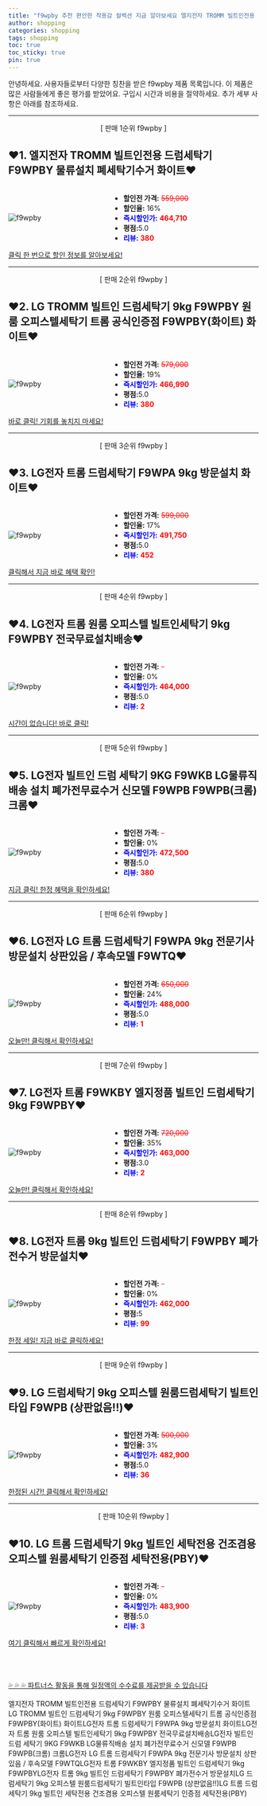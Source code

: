 ```yaml
---
title: "f9wpby 추천 편안한 착용감 컬렉션 지금 알아보세요 엘지전자 TROMM 빌트인전용 드럼세탁기 F9WPBY"
author: shopping
categories: shopping
tags: shopping
toc: true
toc_sticky: true
pin: true
---
```

안녕하세요. 사용자들로부터 다양한 칭찬을 받은 f9wpby 제품 목록입니다. 이 제품은 많은 사람들에게 좋은 평가를 받았어요. 구입시 시간과 비용을 절약하세요. 추가 세부 사항은 아래를 참조하세요.

---
<p class="toplist" style="margin: 0 auto; display: block; width: fit-content;">[ 판매 1순위 f9wpby ]</p>

<h2><strong>❤️1. 엘지전자 TROMM 빌트인전용 드럼세탁기 F9WPBY 물류설치 폐세탁기수거 화이트❤️</strong></h2>

<div style="display: flex; align-items: center;">
    <div style="flex: 0.4;">
        <img src="https://thumbnail7.coupangcdn.com/thumbnails/remote/230x230ex/image/vendor_inventory/88af/1f44a522d32e8e464f479e68a0be213515da158d4a63b9d8e62c568c2862.png" alt="f9wpby" style="max-width: 100%;">
    </div>
    <div style="flex: 0.6; margin-left: 10px;">
        <ul>
            <li><strong>할인전 가격:</strong> <del style="color: red;">559,000</del></li>
            <li><strong>할인율:</strong> 16%</li>
            <li><span style='color:blue'><strong>즉시할인가:</strong></span> <span style='color:red'><strong>464,710</strong></span></li>
            <li><strong>평점:</strong>5.0</li>
            <li><span style='color:blue'><strong>리뷰:</strong></span> <span style='color:red'><strong>380</strong></span></li>
        </ul>
    </div>
</div>
<div class="center">
    <a href="https://William4Davisa.github.io?lptag=AF9450613&subid=githubio&pageKey=7210223332&traceid=V0-153&itemId=18244616140&vendorItemId=90571393402" class="myButton">
        클릭 한 번으로 할인 정보를 알아보세요!
    </a>
</div>


---
<p class="toplist" style="margin: 0 auto; display: block; width: fit-content;">[ 판매 2순위 f9wpby ]</p>

<h2><strong>❤️2. LG TROMM 빌트인 드럼세탁기 9kg F9WPBY 원룸 오피스텔세탁기 트롬 공식인증점 F9WPBY(화이트) 화이트❤️</strong></h2>

<div style="display: flex; align-items: center;">
    <div style="flex: 0.4;">
        <img src="https://thumbnail7.coupangcdn.com/thumbnails/remote/230x230ex/image/vendor_inventory/88af/1f44a522d32e8e464f479e68a0be213515da158d4a63b9d8e62c568c2862.png" alt="f9wpby" style="max-width: 100%;">
    </div>
    <div style="flex: 0.6; margin-left: 10px;">
        <ul>
            <li><strong>할인전 가격:</strong> <del style="color: red;">579,000</del></li>
            <li><strong>할인율:</strong> 19%</li>
            <li><span style='color:blue'><strong>즉시할인가:</strong></span> <span style='color:red'><strong>466,990</strong></span></li>
            <li><strong>평점:</strong>5.0</li>
            <li><span style='color:blue'><strong>리뷰:</strong></span> <span style='color:red'><strong>380</strong></span></li>
        </ul>
    </div>
</div>
<div class="center">
    <a href="https://William4Davisa.github.io?lptag=AF9450613&subid=githubio&pageKey=7210223332&traceid=V0-153&itemId=20316035228&vendorItemId=89609052162" class="myButton">
        바로 클릭! 기회를 놓치지 마세요!
    </a>
</div>


---
<p class="toplist" style="margin: 0 auto; display: block; width: fit-content;">[ 판매 3순위 f9wpby ]</p>

<h2><strong>❤️3. LG전자 트롬 드럼세탁기 F9WPA 9kg 방문설치 화이트❤️</strong></h2>

<div style="display: flex; align-items: center;">
    <div style="flex: 0.4;">
        <img src="https://thumbnail8.coupangcdn.com/thumbnails/remote/230x230ex/image/vendor_inventory/f3b2/f8e5ad45f18b89e35d4427da1d91d3f816e9fb564b1008a6ddc0954cb0cd.png" alt="f9wpby" style="max-width: 100%;">
    </div>
    <div style="flex: 0.6; margin-left: 10px;">
        <ul>
            <li><strong>할인전 가격:</strong> <del style="color: red;">599,000</del></li>
            <li><strong>할인율:</strong> 17%</li>
            <li><span style='color:blue'><strong>즉시할인가:</strong></span> <span style='color:red'><strong>491,750</strong></span></li>
            <li><strong>평점:</strong>5.0</li>
            <li><span style='color:blue'><strong>리뷰:</strong></span> <span style='color:red'><strong>452</strong></span></li>
        </ul>
    </div>
</div>
<div class="center">
    <a href="https://William4Davisa.github.io?lptag=AF9450613&subid=githubio&pageKey=7209528052&traceid=V0-153&itemId=18241323875&vendorItemId=89608675037" class="myButton">
        클릭해서 지금 바로 혜택 확인!
    </a>
</div>


---
<p class="toplist" style="margin: 0 auto; display: block; width: fit-content;">[ 판매 4순위 f9wpby ]</p>

<h2><strong>❤️4. LG전자 트롬 원룸 오피스텔 빌트인세탁기 9kg F9WPBY 전국무료설치배송❤️</strong></h2>

<div style="display: flex; align-items: center;">
    <div style="flex: 0.4;">
        <img src="https://thumbnail8.coupangcdn.com/thumbnails/remote/230x230ex/image/vendor_inventory/392b/23d4d292f3ba266ddb79fe911afd87f41d00fec51dc3e9f4c723facfbba9.JPG" alt="f9wpby" style="max-width: 100%;">
    </div>
    <div style="flex: 0.6; margin-left: 10px;">
        <ul>
            <li><strong>할인전 가격:</strong> <del style="color: red;">-</del></li>
            <li><strong>할인율:</strong> 0%</li>
            <li><span style='color:blue'><strong>즉시할인가:</strong></span> <span style='color:red'><strong>464,000</strong></span></li>
            <li><strong>평점:</strong>5.0</li>
            <li><span style='color:blue'><strong>리뷰:</strong></span> <span style='color:red'><strong>2</strong></span></li>
        </ul>
    </div>
</div>
<div class="center">
    <a href="https://William4Davisa.github.io?lptag=AF9450613&subid=githubio&pageKey=7885594118&traceid=V0-153&itemId=21575398243&vendorItemId=89234525734" class="myButton">
        시간이 없습니다! 바로 클릭!
    </a>
</div>


---
<p class="toplist" style="margin: 0 auto; display: block; width: fit-content;">[ 판매 5순위 f9wpby ]</p>

<h2><strong>❤️5. LG전자 빌트인 드럼 세탁기 9KG F9WKB LG물류직배송 설치 폐가전무료수거 신모델 F9WPB F9WPB(크롬) 크롬❤️</strong></h2>

<div style="display: flex; align-items: center;">
    <div style="flex: 0.4;">
        <img src="https://thumbnail6.coupangcdn.com/thumbnails/remote/230x230ex/image/vendor_inventory/1777/afe2aaa500fa420552b5fa2f104ed2d474ba8557de6db9324f54faf656dd.png" alt="f9wpby" style="max-width: 100%;">
    </div>
    <div style="flex: 0.6; margin-left: 10px;">
        <ul>
            <li><strong>할인전 가격:</strong> <del style="color: red;">-</del></li>
            <li><strong>할인율:</strong> 0%</li>
            <li><span style='color:blue'><strong>즉시할인가:</strong></span> <span style='color:red'><strong>472,500</strong></span></li>
            <li><strong>평점:</strong>5.0</li>
            <li><span style='color:blue'><strong>리뷰:</strong></span> <span style='color:red'><strong>380</strong></span></li>
        </ul>
    </div>
</div>
<div class="center">
    <a href="https://William4Davisa.github.io?lptag=AF9450613&subid=githubio&pageKey=7210223332&traceid=V0-153&itemId=20316035231&vendorItemId=90516765491" class="myButton">
        지금 클릭! 한정 혜택을 확인하세요!
    </a>
</div>


---
<p class="toplist" style="margin: 0 auto; display: block; width: fit-content;">[ 판매 6순위 f9wpby ]</p>

<h2><strong>❤️6. LG전자 LG 트롬 드럼세탁기 F9WPA 9kg 전문기사 방문설치 상판있음 / 후속모델 F9WTQ❤️</strong></h2>

<div style="display: flex; align-items: center;">
    <div style="flex: 0.4;">
        <img src="https://thumbnail8.coupangcdn.com/thumbnails/remote/230x230ex/image/vendor_inventory/392b/23d4d292f3ba266ddb79fe911afd87f41d00fec51dc3e9f4c723facfbba9.JPG" alt="f9wpby" style="max-width: 100%;">
    </div>
    <div style="flex: 0.6; margin-left: 10px;">
        <ul>
            <li><strong>할인전 가격:</strong> <del style="color: red;">650,000</del></li>
            <li><strong>할인율:</strong> 24%</li>
            <li><span style='color:blue'><strong>즉시할인가:</strong></span> <span style='color:red'><strong>488,000</strong></span></li>
            <li><strong>평점:</strong>5.0</li>
            <li><span style='color:blue'><strong>리뷰:</strong></span> <span style='color:red'><strong>1</strong></span></li>
        </ul>
    </div>
</div>
<div class="center">
    <a href="https://William4Davisa.github.io?lptag=AF9450613&subid=githubio&pageKey=8171268151&traceid=V0-153&itemId=23339469028&vendorItemId=90370973842" class="myButton">
        오늘만! 클릭해서 확인하세요!
    </a>
</div>


---
<p class="toplist" style="margin: 0 auto; display: block; width: fit-content;">[ 판매 7순위 f9wpby ]</p>

<h2><strong>❤️7. LG전자 트롬 F9WKBY 엘지정품 빌트인 드럼세탁기 9kg F9WPBY❤️</strong></h2>

<div style="display: flex; align-items: center;">
    <div style="flex: 0.4;">
        <img src="https://thumbnail8.coupangcdn.com/thumbnails/remote/230x230ex/image/vendor_inventory/392b/23d4d292f3ba266ddb79fe911afd87f41d00fec51dc3e9f4c723facfbba9.JPG" alt="f9wpby" style="max-width: 100%;">
    </div>
    <div style="flex: 0.6; margin-left: 10px;">
        <ul>
            <li><strong>할인전 가격:</strong> <del style="color: red;">720,000</del></li>
            <li><strong>할인율:</strong> 35%</li>
            <li><span style='color:blue'><strong>즉시할인가:</strong></span> <span style='color:red'><strong>463,000</strong></span></li>
            <li><strong>평점:</strong>3.0</li>
            <li><span style='color:blue'><strong>리뷰:</strong></span> <span style='color:red'><strong>2</strong></span></li>
        </ul>
    </div>
</div>
<div class="center">
    <a href="https://William4Davisa.github.io?lptag=AF9450613&subid=githubio&pageKey=7896988565&traceid=V0-153&itemId=21633301378&vendorItemId=88684238587" class="myButton">
        오늘만! 클릭해서 확인하세요!
    </a>
</div>


---
<p class="toplist" style="margin: 0 auto; display: block; width: fit-content;">[ 판매 8순위 f9wpby ]</p>

<h2><strong>❤️8. LG전자 트롬 9kg 빌트인 드럼세탁기 F9WPBY 폐가전수거 방문설치❤️</strong></h2>

<div style="display: flex; align-items: center;">
    <div style="flex: 0.4;">
        <img src="https://thumbnail9.coupangcdn.com/thumbnails/remote/230x230ex/image/vendor_inventory/a614/def77a9bd40c6553051e0f24b6a52e6b38e415cdf6256a54018da7cd686c.jpeg" alt="f9wpby" style="max-width: 100%;">
    </div>
    <div style="flex: 0.6; margin-left: 10px;">
        <ul>
            <li><strong>할인전 가격:</strong> <del style="color: red;">-</del></li>
            <li><strong>할인율:</strong> 0%</li>
            <li><span style='color:blue'><strong>즉시할인가:</strong></span> <span style='color:red'><strong>462,000</strong></span></li>
            <li><strong>평점:</strong>5</li>
            <li><span style='color:blue'><strong>리뷰:</strong></span> <span style='color:red'><strong>99</strong></span></li>
        </ul>
    </div>
</div>
<div class="center">
    <a href="https://William4Davisa.github.io?lptag=AF9450613&subid=githubio&pageKey=8243419467&traceid=V0-153&itemId=23723030937&vendorItemId=90747849873" class="myButton">
        한정 세일! 지금 바로 클릭하세요!
    </a>
</div>


---
<p class="toplist" style="margin: 0 auto; display: block; width: fit-content;">[ 판매 9순위 f9wpby ]</p>

<h2><strong>❤️9. LG 드럼세탁기 9kg 오피스텔 원룸드럼세탁기 빌트인타입 F9WPB (상판없음!!)❤️</strong></h2>

<div style="display: flex; align-items: center;">
    <div style="flex: 0.4;">
        <img src="https://thumbnail8.coupangcdn.com/thumbnails/remote/230x230ex/image/vendor_inventory/d759/0eeb6e1582291ebb641345d02988cadff6734a41ea58d3b6dcfd91cf7e8a.png" alt="f9wpby" style="max-width: 100%;">
    </div>
    <div style="flex: 0.6; margin-left: 10px;">
        <ul>
            <li><strong>할인전 가격:</strong> <del style="color: red;">500,000</del></li>
            <li><strong>할인율:</strong> 3%</li>
            <li><span style='color:blue'><strong>즉시할인가:</strong></span> <span style='color:red'><strong>482,900</strong></span></li>
            <li><strong>평점:</strong>5.0</li>
            <li><span style='color:blue'><strong>리뷰:</strong></span> <span style='color:red'><strong>36</strong></span></li>
        </ul>
    </div>
</div>
<div class="center">
    <a href="https://William4Davisa.github.io?lptag=AF9450613&subid=githubio&pageKey=7210177976&traceid=V0-153&itemId=18244408994&vendorItemId=85391269376" class="myButton">
        한정된 시간! 클릭해서 확인하세요!
    </a>
</div>


---
<p class="toplist" style="margin: 0 auto; display: block; width: fit-content;">[ 판매 10순위 f9wpby ]</p>

<h2><strong>❤️10. LG 트롬 드럼세탁기 9kg 빌트인 세탁전용 건조겸용 오피스텔 원룸세탁기 인증점 세탁전용(PBY)❤️</strong></h2>

<div style="display: flex; align-items: center;">
    <div style="flex: 0.4;">
        <img src="https://thumbnail6.coupangcdn.com/thumbnails/remote/230x230ex/image/vendor_inventory/d50d/81c3a8eaf7087f64d7a75de4a0e0ddf55f13add6ac8124a6914020a65f8b.jpg" alt="f9wpby" style="max-width: 100%;">
    </div>
    <div style="flex: 0.6; margin-left: 10px;">
        <ul>
            <li><strong>할인전 가격:</strong> <del style="color: red;">-</del></li>
            <li><strong>할인율:</strong> 0%</li>
            <li><span style='color:blue'><strong>즉시할인가:</strong></span> <span style='color:red'><strong>483,900</strong></span></li>
            <li><strong>평점:</strong>5.0</li>
            <li><span style='color:blue'><strong>리뷰:</strong></span> <span style='color:red'><strong>3</strong></span></li>
        </ul>
    </div>
</div>
<div class="center">
    <a href="https://William4Davisa.github.io?lptag=AF9450613&subid=githubio&pageKey=7958852698&traceid=V0-153&itemId=22000674522&vendorItemId=89048205156" class="myButton">
        여기 클릭해서 빠르게 확인하세요!
    </a>
</div>

<br><br><br>[💦 💦 💦 파트너스 활동을 통해 일정액의 수수료를 제공받을 수 있습니다](https://link.coupang.com/a/bcpT2c)<br><br>엘지전자 TROMM 빌트인전용 드럼세탁기 F9WPBY 물류설치 폐세탁기수거 화이트LG TROMM 빌트인 드럼세탁기 9kg F9WPBY 원룸 오피스텔세탁기 트롬 공식인증점 F9WPBY(화이트) 화이트LG전자 트롬 드럼세탁기 F9WPA 9kg 방문설치 화이트LG전자 트롬 원룸 오피스텔 빌트인세탁기 9kg F9WPBY 전국무료설치배송LG전자 빌트인 드럼 세탁기 9KG F9WKB LG물류직배송 설치 폐가전무료수거 신모델 F9WPB F9WPB(크롬) 크롬LG전자 LG 트롬 드럼세탁기 F9WPA 9kg 전문기사 방문설치 상판있음 / 후속모델 F9WTQLG전자 트롬 F9WKBY 엘지정품 빌트인 드럼세탁기 9kg F9WPBYLG전자 트롬 9kg 빌트인 드럼세탁기 F9WPBY 폐가전수거 방문설치LG 드럼세탁기 9kg 오피스텔 원룸드럼세탁기 빌트인타입 F9WPB (상판없음!!)LG 트롬 드럼세탁기 9kg 빌트인 세탁전용 건조겸용 오피스텔 원룸세탁기 인증점 세탁전용(PBY)